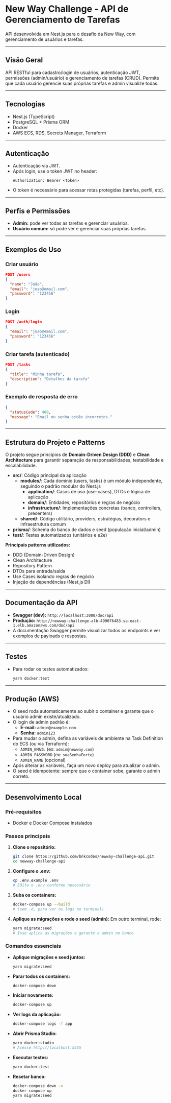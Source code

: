 # New Way Challenge - API de Gerenciamento de Tarefas

API desenvolvida em Nest.js para o desafio da New Way, com gerenciamento de usuários e tarefas.

---

## Visão Geral

API RESTful para cadastro/login de usuários, autenticação JWT, permissões (admin/usuário) e gerenciamento de tarefas (CRUD). Permite que cada usuário gerencie suas próprias tarefas e admin visualize todas.

---

## Tecnologias
- Nest.js (TypeScript)
- PostgreSQL + Prisma ORM
- Docker
- AWS ECS, RDS, Secrets Manager, Terraform

---

## Autenticação
- Autenticação via JWT.
- Após login, use o token JWT no header:
  ```
  Authorization: Bearer <token>
  ```
- O token é necessário para acessar rotas protegidas (tarefas, perfil, etc).

---

## Perfis e Permissões
- **Admin:** pode ver todas as tarefas e gerenciar usuários.
- **Usuário comum:** só pode ver e gerenciar suas próprias tarefas.

---

## Exemplos de Uso

### Criar usuário
```json
POST /users
{
  "name": "João",
  "email": "joao@email.com",
  "password": "123456"
}
```

### Login
```json
POST /auth/login
{
  "email": "joao@email.com",
  "password": "123456"
}
```

### Criar tarefa (autenticado)
```json
POST /tasks
{
  "title": "Minha tarefa",
  "description": "Detalhes da tarefa"
}
```

### Exemplo de resposta de erro
```json
{
  "statusCode": 400,
  "message": "Email ou senha estão incorretos."
}
```

---

## Estrutura do Projeto e Patterns

O projeto segue princípios de **Domain-Driven Design (DDD)** e **Clean Architecture** para garantir separação de responsabilidades, testabilidade e escalabilidade.

- **src/**: Código principal da aplicação
  - **modules/**: Cada domínio (users, tasks) é um módulo independente, seguindo o padrão modular do Nest.js
    - **application/**: Casos de uso (use-cases), DTOs e lógica de aplicação
    - **domain/**: Entidades, repositórios e regras de negócio
    - **infrastructure/**: Implementações concretas (banco, controllers, presenters)
  - **shared/**: Código utilitário, providers, estratégias, decorators e infraestrutura comum
- **prisma/**: Schema do banco de dados e seed (população inicial/admin)
- **test/**: Testes automatizados (unitários e e2e)

**Principais patterns utilizados:**
- DDD (Domain-Driven Design)
- Clean Architecture
- Repository Pattern
- DTOs para entrada/saída
- Use Cases isolando regras de negócio
- Injeção de dependências (Nest.js DI)

---

## Documentação da API
- **Swagger (dev):** `http://localhost:3000/doc/api`
- **Produção:** `http://newway-challenge-alb-499076483.sa-east-1.elb.amazonaws.com/doc/api`
- A documentação Swagger permite visualizar todos os endpoints e ver exemplos de payloads e respostas.

---

## Testes
- Para rodar os testes automatizados:
  ```bash
  yarn docker:test
  ```

---

## Produção (AWS)
- O seed roda automaticamente ao subir o container e garante que o usuário admin existe/atualizado.
- O login de admin padrão é:
  - **E-mail:** `admin@example.com`
  - **Senha:** `admin123`
- Para mudar o admin, defina as variáveis de ambiente na Task Definition do ECS (ou via Terraform):
  - `ADMIN_EMAIL` (ex: `admin@newway.com`)
  - `ADMIN_PASSWORD` (ex: `suaSenhaForte`)
  - `ADMIN_NAME` (opcional)
- Após alterar as variáveis, faça um novo deploy para atualizar o admin.
- O seed é idempotente: sempre que o container sobe, garante o admin correto.

---

## Desenvolvimento Local

### Pré-requisitos
- Docker e Docker Compose instalados

### Passos principais
1. **Clone o repositório:**
   ```bash
   git clone https://github.com/bnkcodes/newway-challenge-api.git
   cd newway-challenge-api
   ```
2. **Configure o .env:**
   ```bash
   cp .env.example .env
   # Edite o .env conforme necessário
   ```
3. **Suba os containers:**
   ```bash
   docker-compose up --build
   # (sem -d, para ver os logs no terminal)
   ```
4. **Aplique as migrações e rode o seed (admin):**
   Em outro terminal, rode:
   ```bash
   yarn migrate:seed
   # Isso aplica as migrações e garante o admin no banco
   ```

### Comandos essenciais
- **Aplique migrações e seed juntos:**
  ```bash
  yarn migrate:seed
  ```
- **Parar todos os containers:**
  ```bash
  docker-compose down
  ```
- **Iniciar novamente:**
  ```bash
  docker-compose up
  ```
- **Ver logs da aplicação:**
  ```bash
  docker-compose logs -f app
  ```
- **Abrir Prisma Studio:**
  ```bash
  yarn docker:studio
  # Acesse http://localhost:5555
  ```
- **Executar testes:**
  ```bash
  yarn docker:test
  ```
- **Resetar banco:**
  ```bash
  docker-compose down -v
  docker-compose up
  yarn migrate:seed
  ```
